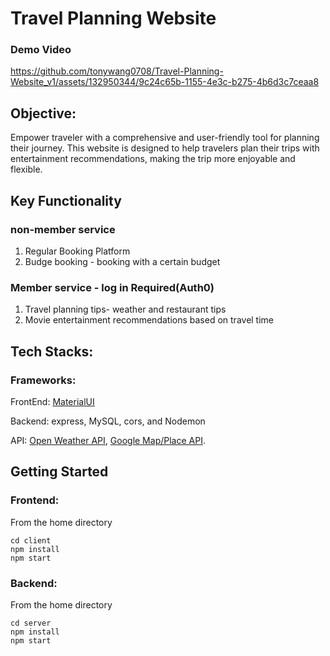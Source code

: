 # Travel Planning Website

### Demo Video
https://github.com/tonywang0708/Travel-Planning-Website_v1/assets/132950344/9c24c65b-1155-4e3c-b275-4b6d3c7ceaa8

## Objective: 
Empower traveler with a comprehensive and user-friendly tool for planning their journey. 
This website is designed to help travelers plan their trips with entertainment recommendations, making the trip more enjoyable and flexible.

## Key Functionality
### non-member service 
1. Regular Booking Platform 
2. Budge booking -  booking with a certain budget
   
### Member service - log in Required(Auth0)
1. Travel planning tips- weather and restaurant tips
2. Movie entertainment recommendations based on travel time
   
## Tech Stacks:
### Frameworks:
FrontEnd: <a href="https://mui.com/material-ui/getting-started/"> MaterialUI <a>

Backend: express, MySQL, cors, and Nodemon

API: <a href ="https://openweathermap.org/api">Open Weather API</a>, <a href="https://developers.google.com/maps/documentation/javascript/overview" >Google Map/Place API</a>.

## Getting Started
### Frontend:
From the home directory
```
cd client 
npm install
npm start
```

### Backend:
From the home directory
```
cd server
npm install
npm start
```

